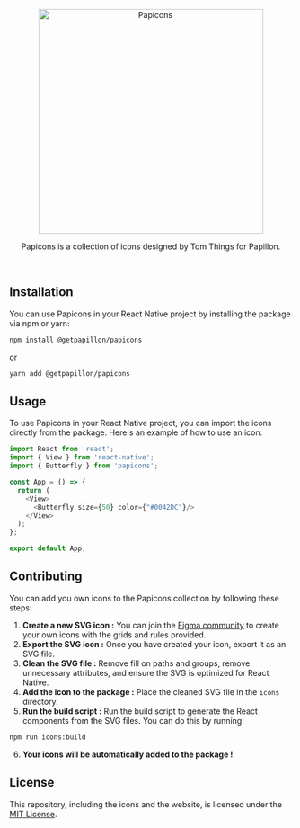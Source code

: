 <p align="center">
  <img src="https://github.com/PapillonApp/Papicons/blob/react-native/.github/assets/logotype.svg" alt="Papicons" width="400">
</p>
<p align="center">
Papicons is a collection of icons designed by Tom Things for Papillon.
</p>
<br/>

## Installation

You can use Papicons in your React Native project by installing the package via npm or yarn:

```bash
npm install @getpapillon/papicons
```

or

```bash
yarn add @getpapillon/papicons
```

## Usage

To use Papicons in your React Native project, you can import the icons directly from the package. Here's an example of how to use an icon:

```javascript
import React from 'react';
import { View } from 'react-native';
import { Butterfly } from 'papicons';

const App = () => {
  return (
    <View>
      <Butterfly size={50} color={"#0042DC"}/>
    </View>
  );
};

export default App;
```

## Contributing

You can add you own icons to the Papicons collection by following these steps:

1. **Create a new SVG icon :** You can join the [Figma community](https://www.figma.com/community/file/1234567890) to create your own icons with the grids and rules provided.
2. **Export the SVG icon :** Once you have created your icon, export it as an SVG file.
3. **Clean the SVG file :** Remove fill on paths and groups, remove unnecessary attributes, and ensure the SVG is optimized for React Native.
4. **Add the icon to the package :** Place the cleaned SVG file in the `icons` directory.
5. **Run the build script :** Run the build script to generate the React components from the SVG files. You can do this by running:
```bash
npm run icons:build
```
6. **Your icons will be automatically added to the package !**

## License

This repository, including the icons and the website, is licensed under the [MIT License](./LICENSE).

